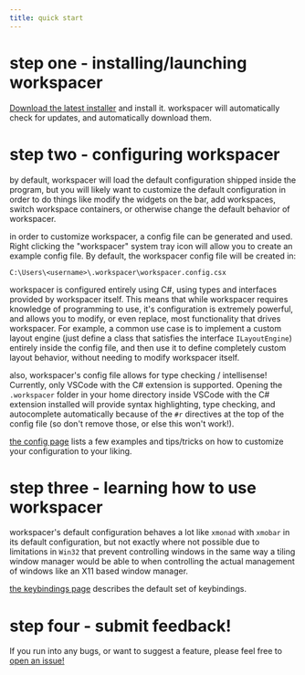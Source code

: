 ```yaml
---
title: quick start
---
```


# step one - installing/launching workspacer

[Download the latest installer](https://workspacer.blob.core.windows.net/installers/stable/workspacer-stable-latest.msi) and install it. workspacer will automatically check for updates, and automatically download them.

# step two - configuring workspacer

by default, workspacer will load the default configuration shipped inside the program, but you will likely want to customize the default configuration in order to do things like modify the widgets on the bar, add workspaces, switch workspace containers, or otherwise change the default behavior of workspacer.

in order to customize workspacer, a config file can be generated and used. Right clicking the "workspacer" system tray icon will allow you to create an example config file. By default, the workspacer config file will be created in:

```
C:\Users\<username>\.workspacer\workspacer.config.csx
```

workspacer is configured entirely using C#, using types and interfaces provided by workspacer itself. This means that while workspacer requires knowledge of programming to use, it's configuration is extremely powerful, and allows you to modify, or even replace, most functionality that drives workspacer. For example, a common use case is to implement a custom layout engine (just define a class that satisfies the interface `ILayoutEngine`) entirely inside the config file, and then use it to define completely custom layout behavior, without needing to modify workspacer itself.

also, workspacer's config file allows for type checking / intellisense! Currently, only VSCode with the C# extension is supported. Opening the `.workspacer` folder in your home directory inside VSCode with the C# extension installed will provide syntax highlighting, type checking, and autocomplete automatically because of the `#r` directives at the top of the config file (so don't remove those, or else this won't work!).

[the config page](/config) lists a few examples and tips/tricks on how to customize your configuration to your liking.

# step three - learning how to use workspacer

workspacer's default configuration behaves a lot like `xmonad` with `xmobar` in its default configuration, but not exactly where not possible due to limitations in `Win32` that prevent controlling windows in the same way a tiling window manager would be able to when controlling the actual management of windows like an X11 based window manager.

[the keybindings page](/keybindings) describes the default set of keybindings.

# step four - submit feedback!

If you run into any bugs, or want to suggest a feature, please feel free to [open an issue!](https://github.com/rickbutton/workspacer/issues)